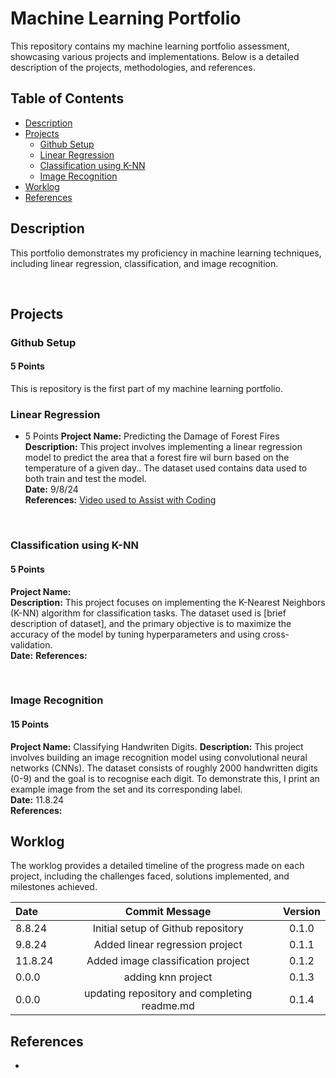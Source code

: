 # Machine Learning Portfolio

This repository contains my machine learning portfolio assessment, showcasing various projects and implementations. Below is a detailed description of the projects, methodologies, and references.

## Table of Contents
- [Description](#description)
- [Projects](#projects)
  - [Github Setup](#github-setup)
  - [Linear Regression](#linear-regression)
  - [Classification using K-NN](#classification-using-k-nn)
  - [Image Recognition](#image-recognition)
- [Worklog](#worklog)
- [References](#references)

## Description
This portfolio demonstrates my proficiency in machine learning techniques, including linear regression, classification, and image recognition. 

<br>



## Projects

### Github Setup 
#### 5 Points
This is repository is the first part of my machine learning portfolio.
<br> 


### Linear Regression
 -  5 Points
**Project Name:** Predicting the Damage of Forest Fires
**Description:** This project involves implementing a linear regression model to predict the area that a forest fire wil burn based on the temperature of a given day.. The dataset used contains data used to both train and test the model.  
**Date:** 9/8/24  
**References:** [Video used to Assist with Coding](https://www.youtube.com/watch?v=45ryDIPHdGg&t=262s)

<br>

### Classification using K-NN
#### 5 Points
**Project Name:**  
**Description:** This project focuses on implementing the K-Nearest Neighbors (K-NN) algorithm for classification tasks. The dataset used is [brief description of dataset], and the primary objective is to maximize the accuracy of the model by tuning hyperparameters and using cross-validation.  
**Date:** 
**References:**

<br>

### Image Recognition
#### 15 Points
**Project Name:** Classifying Handwriten Digits.
**Description:** This project involves building an image recognition model using convolutional neural networks (CNNs). The dataset consists of roughly 2000 handwritten digits (0-9) and the goal is to recognise each digit. To demonstrate this, I print an example image from the set and its corresponding label.  
**Date:** 11.8.24  
**References:** 
<br>

## Worklog
The worklog provides a detailed timeline of the progress made on each project, including the challenges faced, solutions implemented, and milestones achieved.

Date | Commit Message | Version
:-----|:----------------:|:--------:
8.8.24 | Initial setup of Github repository | 0.1.0
9.8.24 | Added linear regression project  | 0.1.1
11.8.24 | Added image classification project | 0.1.2
0.0.0 | adding knn project | 0.1.3
0.0.0 | updating repository and completing readme.md | 0.1.4

## References
- 


